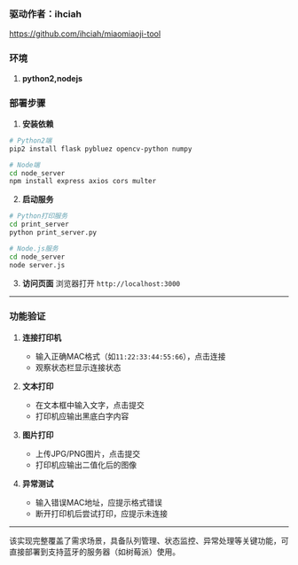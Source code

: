 ### 驱动作者：ihciah
https://github.com/ihciah/miaomiaoji-tool

### 环境
1. **python2,nodejs**
### 部署步骤

1. **安装依赖**
```bash
# Python2端
pip2 install flask pybluez opencv-python numpy

# Node端
cd node_server
npm install express axios cors multer
```

2. **启动服务**
```bash
# Python打印服务
cd print_server
python print_server.py

# Node.js服务
cd node_server
node server.js
```

3. **访问页面**
浏览器打开 `http://localhost:3000`

---

### 功能验证

1. **连接打印机**
   - 输入正确MAC格式（如`11:22:33:44:55:66`），点击连接
   - 观察状态栏显示连接状态

2. **文本打印**
   - 在文本框中输入文字，点击提交
   - 打印机应输出黑底白字内容

3. **图片打印**
   - 上传JPG/PNG图片，点击提交
   - 打印机应输出二值化后的图像

4. **异常测试**
   - 输入错误MAC地址，应提示格式错误
   - 断开打印机后尝试打印，应提示未连接

---

该实现完整覆盖了需求场景，具备队列管理、状态监控、异常处理等关键功能，可直接部署到支持蓝牙的服务器（如树莓派）使用。